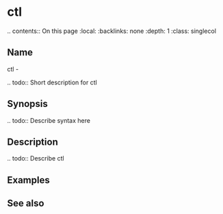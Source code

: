 

# ctl

.. contents:: On this page
    :local:
    :backlinks: none
    :depth: 1
    :class: singlecol

Name
----
ctl - 

.. todo::
    Short description for ctl

Synopsis
--------
.. todo::
   Describe syntax here

Description
-----------
.. todo::
    Describe ctl

Examples
--------

See also
--------

